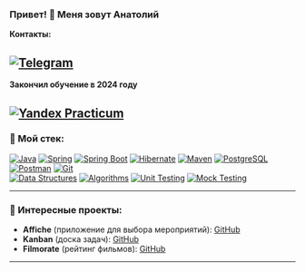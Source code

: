 ### Привет! 👋 Меня зовут Анатолий

**Контакты:**

[![Telegram](https://img.shields.io/badge/Telegram-%40Steg10326-2CA5E0?style=for-the-badge&logo=telegram&logoColor=white)](https://t.me/Steg10326)
---

**Закончил обучение в 2024 году**

[![Yandex Practicum](https://img.shields.io/badge/Yandex_Practicum-Java_Developer-F73164?style=for-the-badge&logo=yandex&logoColor=white)](https://practicum.yandex.ru/java-developer/)
---
###  Мой стек:

<p align="center">

[![Java](https://img.shields.io/badge/Java-ED8B00?style=for-the-badge&logo=java&logoColor=white)](https://www.java.com)
[![Spring](https://img.shields.io/badge/Spring-6DB33F?style=for-the-badge&logo=spring&logoColor=white)](https://spring.io/)
[![Spring Boot](https://img.shields.io/badge/Spring_Boot-F2F4F9?style=for-the-badge&logo=spring-boot)](https://spring.io/projects/spring-boot)
[![Hibernate](https://img.shields.io/badge/Hibernate-59666C?style=for-the-badge&logo=Hibernate&logoColor=white)](https://hibernate.org/)
[![Maven](https://img.shields.io/badge/Maven-C71A36?style=for-the-badge&logo=apache-maven&logoColor=white)](https://maven.apache.org/)
[![PostgreSQL](https://img.shields.io/badge/PostgreSQL-316192?style=for-the-badge&logo=postgresql&logoColor=white)](https://www.postgresql.org/)
[![Postman](https://img.shields.io/badge/Postman-FF6C37?style=for-the-badge&logo=postman&logoColor=white)](https://www.postman.com/)
[![Git](https://img.shields.io/badge/Git-F05032?style=for-the-badge&logo=git&logoColor=white)](https://git-scm.com/)
<br>
[![Data Structures](https://img.shields.io/badge/Data_Structures-4B44CE?style=for-the-badge&logo=LeetCode&logoColor=white)](https://en.wikipedia.org/wiki/Data_structure)
[![Algorithms](https://img.shields.io/badge/Algorithms-579D3C?style=for-the-badge&logo=GitHub-Sponsors&logoColor=white)](https://en.wikipedia.org/wiki/Algorithm)
[![Unit Testing](https://img.shields.io/badge/Unit_Testing-2EA043?style=for-the-badge&logo=Testing-Library&logoColor=white)](https://en.wikipedia.org/wiki/Unit_testing)
[![Mock Testing](https://img.shields.io/badge/Mock_Testing-F1A502?style=for-the-badge&logo=Moq&logoColor=white)](https://en.wikipedia.org/wiki/Mock_object)
</p>

---

###  Интересные проекты:

*   **Affiche** (приложение для выбора мероприятий): [GitHub](https://github.com/Evstigneev-AS/java-explore-with-me)
*   **Kanban** (доска задач): [GitHub](https://github.com/Evstigneev-AS/java-kanban/tree/sprint_9-solution-http-api)
*   **Filmorate** (рейтинг фильмов): [GitHub](https://github.com/Evstigneev-AS/java-filmorate/tree/add-friends-likes)

---
